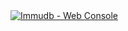<page-section id="immudb-webconsole">
<i-container class="floating-container">
<i-row middle>
	<i-column xs="1" sm="1" md="2" ls="2" xl="2"></i-column>
	<i-column>
		<page-section-header title="immudb Web Console" color="white" offset-type="padding" :top="1" :bottom="2" round /></page-section-header>
		<a href="https://github.com/codenotary/immudb-webconsole">
			<img class="image -responsive" src="/images/immudb/webconsole.png" alt="Immudb - Web Console" />
		</a>
	</i-column>
	<i-column xs="1" sm="1" md="2" ls="2" xl="2"></i-column>
</i-row>
</i-container>
</page-section>
